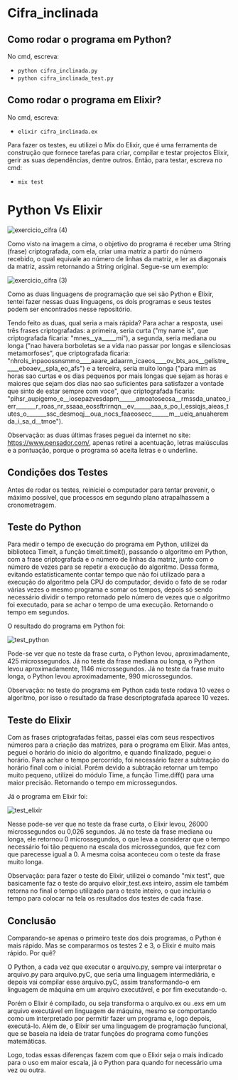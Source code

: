 # Cifra_inclinada

## Como rodar o programa em Python?

No cmd, escreva:
- ```python cifra_inclinada.py```
- ```python cifra_inclinada_test.py```

## Como rodar o programa em Elixir?

No cmd, escreva:
- ```elixir cifra_inclinada.ex```

Para fazer os testes, eu utilizei o Mix do Elixir, que é uma ferramenta de construção que fornece tarefas para criar, compilar e testar projectos Elixir, gerir as suas dependências, dentre outros. Então, para testar, escreva no cmd:
- ```mix test```

# Python Vs Elixir
![exercicio_cifra (4)](https://user-images.githubusercontent.com/67129306/206177231-e9dc8d3b-f25b-42c9-a04c-12cad3fc8757.PNG)

Como visto na imagem a cima, o objetivo do programa é receber uma String (frase) criptografada, com ela, criar uma matriz a partir do número recebido, o qual equivale ao número de linhas da matriz, e ler as diagonais da matriz, assim retornando a String original. Segue-se um exemplo: 

![exercicio_cifra (3)](https://user-images.githubusercontent.com/67129306/206177338-db5b2b2b-8276-43a5-8462-01a0d7b42ea5.PNG)

Como as duas linguagens de programação que sei são Python e Elixir, tentei fazer nessas duas linguagens, os dois programas e seus testes podem ser encontrados nesse repositório.

Tendo feito as duas, qual seria a mais rápida? Para achar a resposta, usei três frases criptografadas: a primeira, seria curta ("my name is", que criptografada ficaria: "mnes__ya_____mi"), a segunda, seria mediana ou longa ("nao havera borboletas se a vida nao passar por longas e silenciosas metamorfoses", que criptografada ficaria: "nhrols_inpaoossnsmmo____aaare_adaarrn_icaeos____ov_bts_aos__gelistre_____eboaev__spla_eo_afs") e a terceira, seria muito longa ("para mim as horas sao curtas e os dias pequenos por mais longas que sejam as horas e maiores que sejam dos dias nao sao suficientes para satisfazer a vontade que sinto de estar sempre com voce", que criptografada ficaria: "pihsr_aupigemo_e__iosepazvesdapm______amoatoseosa__rmssda_unateo_ierr_______r_roas_nr_ssaaa_eossftrirnqn__ev______aaa_s_po_l_essiqjs_aieas_tutes_o_______ssc_desmoqj__oua_nocs_faaeosecc______m__ueiq_anuaheremda_i_sa_d__tmoe").

Observação: as duas últimas frases peguei da internet no site: https://www.pensador.com/, apenas retirei a acentuação, letras maiúsculas e a pontuação, porque o programa só aceita letras e o underline.

## Condições dos Testes

Antes de rodar os testes, reiniciei o computador para tentar prevenir, o máximo possível, que processos em segundo plano atrapalhassem a cronometragem.

## Teste do Python

Para medir o tempo de execução do programa em Python, utilizei da biblioteca Timeit, a função timeit.timeit(), passando o algoritmo em Python, com a frase criptografada e o número de linhas da matriz, junto com o número de vezes para se repetir a execução do algoritmo. Dessa forma, evitando estatisticamente contar tempo que não foi utilizado para a execução do algoritmo pela CPU do computador, devido o fato de se rodar várias vezes o mesmo programa e somar os tempos, depois só sendo necessário dividir o tempo retornado pelo número de vezes que o algoritmo foi executado, para se achar o tempo de uma execução. Retornando o tempo em segundos.

O resultado do programa em Python foi:

![test_python](https://user-images.githubusercontent.com/67129306/206177759-fcba7c8e-8fc2-4d77-9ff5-7bf89dfd10b8.PNG)

Pode-se ver que no teste da frase curta, o Python levou, aproximadamente, 425 microssegundos. Já no teste da frase mediana ou longa, o Python levou aproximadamente, 1146 microssegundos. Já no teste da frase muito longa, o Python levou aproximadamente, 990 microssegundos.

Observação: no teste do programa em Python cada teste rodava 10 vezes o algoritmo, por isso o resultado da frase descriptografada aparece 10 vezes.

## Teste do Elixir

Com as frases criptografadas feitas, passei elas com seus respectivos números para a criação das matrizes, para o programa em Elixir. Mas antes, peguei o horário do início do algoritmo, e quando finalizado, peguei o horário. Para achar o tempo percorrido, foi necessário fazer a subtração do horário final com o inicial. Porém devido a subtração retornar um tempo muito pequeno, utilizei do módulo Time, a função Time.diff() para uma maior precisão. Retornando o tempo em microssegundos.

Já o programa em Elixir foi:

![test_elixir](https://user-images.githubusercontent.com/67129306/205763713-195f42ea-6ccf-49e8-89a1-2840f138e897.PNG)

Nesse pode-se ver que no teste da frase curta, o Elixir levou, 26000 microssegundos ou 0,026 segundos. Já no teste da frase mediana ou longa, ele retornou 0 microssegundos, o que leva a considerar que o tempo necessário foi tão pequeno na escala dos microssegundos, que fez com que parecesse igual a 0. A mesma coisa aconteceu com o teste da frase muito longa.

Observação: para fazer o teste do Elixir, utilizei o comando "mix test", que basicamente faz o teste do arquivo elixir_test.exs inteiro, assim ele também retorna no final o tempo utilizado para o teste inteiro, o que incluiria o tempo para colocar na tela os resultados dos testes de cada frase.

## Conclusão

Comparando-se apenas o primeiro teste dos dois programas, o Python é mais rápido. Mas se compararmos os testes 2 e 3, o Elixir é muito mais rápido. Por quê?

O Python, a cada vez que executar o arquivo.py, sempre vai interpretar o arquivo.py para arquivo.pyC, que seria uma linguagem intermediária, e depois vai compilar esse arquivo.pyC, assim transformando-o em linguagem de máquina em um arquivo executável, e por fim executando-o.

Porém o Elixir é compilado, ou seja transforma o arquivo.ex ou .exs em um arquivo executável em linguagem de máquina, mesmo se comportando como um interpretado por permitir fazer um programa e, logo depois, executá-lo. Além de, o Elixir ser uma linguagem de programação funcional, que se baseia na ideia de tratar funções do programa como funções matemáticas.

Logo, todas essas diferenças fazem com que o Elixir seja o mais indicado para o uso em maior escala, já o Python para quando for necessário uma vez ou outra.
